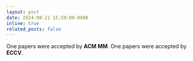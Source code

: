 ```yaml
---
layout: post
date: 2024-08-21 15:59:00-0400
inline: true
related_posts: false
---
```


One papers were accepted by **ACM MM**. One papers were accepted by **ECCV**.